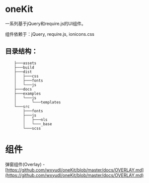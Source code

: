 oneKit
======

一系列基于jQuery和require.js的UI组件。

组件依赖于：jQuery, require.js, ionicons.css

## 目录结构：
        ├───assets
        ├───build
        ├───dist
        │   ├───css
        │   ├───fonts
        │   └───js
        ├───docs
        ├───examples
        │   └───js
        │       └───templates
        └───src
            ├───fonts
            ├───js
            │   ├───nls
            │   └───_base
            └───scss

组件
======
弹窗组件(Overlay) - [https://github.com/wxyudl/oneKit/blob/master/docs/OVERLAY.md](https://github.com/wxyudl/oneKit/blob/master/docs/OVERLAY.md)
